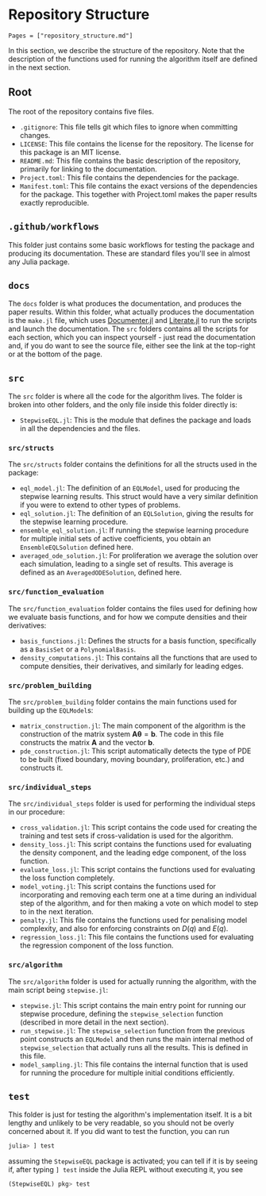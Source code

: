 # Repository Structure 

```@contents
Pages = ["repository_structure.md"]
```

In this section, we describe the structure of the repository. Note that the description of the functions used for running the algorithm itself are defined in the next section.

## Root 
The root of the repository contains five files.

- `.gitignore`: This file tells git which files to ignore when committing changes.
- `LICENSE`: This file contains the license for the repository. The license for this package is an MIT license. 
- `README.md`: This file contains the basic description of the repository, primarily for linking to the documentation.
- `Project.toml`: This file contains the dependencies for the package.
- `Manifest.toml`: This file contains the exact versions of the dependencies for the package. This together with Project.toml makes the paper results exactly reproducible.

## `.github/workflows`
This folder just contains some basic workflows for testing the package and producing its documentation. These are standard files you'll see in almost any Julia package.

## `docs`
The `docs` folder is what produces the documentation, and produces the paper results. Within this folder, what actually produces the documentation is the `make.jl` file, which uses [Documenter.jl](https://github.com/JuliaDocs/Documenter.jl) and [Literate.jl](https://github.com/fredrikekre/Literate.jl) to run the scripts and launch the documentation. The `src` folders contains all the scripts for each section, which you can inspect yourself - just read the documentation and, if you do want to see the source file, either see the link at the top-right or at the bottom of the page.

## `src`
The `src` folder is where all the code for the algorithm lives. The folder is broken into other folders, and the only file inside this folder directly is:

- `StepwiseEQL.jl`: This is the module that defines the package and loads in all the dependencies and the files.

### `src/structs`
The `src/structs` folder contains the definitions for all the structs used in the package:

- `eql_model.jl`: The definition of an `EQLModel`, used for producing the stepwise learning results. This struct would have a very similar definition if you were to extend to other types of problems.
- `eql_solution.jl`: The definition of an `EQLSolution`, giving the results for the stepwise learning procedure.
- `ensemble_eql_solution.jl`: If running the stepwise learning procedure for multiple initial sets of active coefficients, you obtain an `EnsembleEQLSolution` defined here.
- `averaged_ode_solution.jl`: For proliferation we average the solution over each simulation, leading to a single set of results. This average is defined as an `AveragedODESolution`, defined here.

### `src/function_evaluation`
The `src/function_evaluation` folder contains the files used for defining how we evaluate basis functions, and for how we compute densities and their derivatives:

- `basis_functions.jl`: Defines the structs for a basis function, specifically as a `BasisSet` or a `PolynomialBasis`.
- `density_computations.jl`: This contains all the functions that are used to compute densities, their derivatives, and similarly for leading edges.

### `src/problem_building`
The `src/problem_building` folder contains the main functions used for building up the `EQLModel`s:

- `matrix_construction.jl`: The main component of the algorithm is the construction of the matrix system $\boldsymbol A\boldsymbol\theta = \boldsymbol b$. The code in this file constructs the matrix $\boldsymbol A$ and the vector $\boldsymbol b$.
- `pde_construction.jl`: This script automatically detects the type of PDE to be built (fixed boundary, moving boundary, proliferation, etc.) and constructs it.

### `src/individual_steps`
The `src/individual_steps` folder is used for performing the individual steps in our procedure:

- `cross_validation.jl`: This script contains the code used for creating the training and test sets if cross-validation is used for the algorithm.
- `density_loss.jl`: This script contains the functions used for evaluating the density component, and the leading edge component, of the loss function.
- `evaluate_loss.jl`: This script contains the functions used for evaluating the loss function completely.
- `model_voting.jl`: This script contains the functions used for incorporating and removing each term one at a time during an individual step of the algorithm, and for then making a vote on which model to step to in the next iteration.
- `penalty.jl`: This file contains the functions used for penalising model complexity, and also for enforcing constraints on $D(q)$ and $E(q)$.
- `regression_loss.jl`: This file contains the functions used for evaluating the regression component of the loss function.

### `src/algorithm`
The `src/algorithm` folder is used for actually running the algorithm, with the main script being `stepwise.jl`:

- `stepwise.jl`: This script contains the main entry point for running our stepwise procedure, defining the `stepwise_selection` function (described in more detail in the next section). 
- `run_stepwise.jl`: The `stepwise_selection` function from the previous point constructs an `EQLModel` and then runs the main internal method of `stepwise_selection` that actually runs all the results. This is defined in this file.
- `model_sampling.jl`: This file contains the internal function that is used for running the procedure for multiple initial conditions efficiently.

## `test` 
This folder is just for testing the algorithm's implementation itself. It is a bit lengthy and unlikely to be very readable, so you should not be overly concerned about it. If you did want to test the function, you can run 

```julia
julia> ] test
```

assuming the `StepwiseEQL` package is activated; you can tell if it is by seeing if, after typing `] test` inside the Julia REPL without executing it, you see

```julia
(StepwiseEQL) pkg> test
```